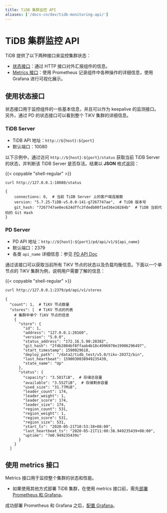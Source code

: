 ```yaml
---
title: TiDB 集群监控 API
aliases: ['/docs-cn/dev/tidb-monitoring-api/']
---
```


# TiDB 集群监控 API

TiDB 提供了以下两种接口来监控集群状态：

- [状态接口](#使用状态接口)：通过 HTTP 接口对外汇报组件的信息。
- [Metrics 接口](#使用-metrics-接口)：使用 Prometheus 记录组件中各种操作的详细信息，使用 Grafana 进行可视化展示。

## 使用状态接口

状态接口用于监控组件的一些基本信息，并且可以作为 keepalive 的监测接口。另外，通过 PD 的状态接口可以看到整个 TiKV 集群的详细信息。

### TiDB Server

- TiDB API 地址：`http://${host}:${port}`
- 默认端口：10080

以下示例中，通过访问 `http://${host}:${port}/status` 获取当前 TiDB Server 的状态，并判断该 TiDB Server 是否存活。结果以 **JSON** 格式返回：

{{< copyable "shell-regular" >}}

```bash
curl http://127.0.0.1:10080/status
```

```
{
    connections: 0,  # 当前 TiDB Server 上的客户端连接数
    version: "5.7.25-TiDB-v5.0.0-141-g7267747ae",  # TiDB 版本号
    git_hash: "7267747ae0ec624dffc3fdedb00f1ed36e10284b"  # TiDB 当前代码的 Git Hash
}
```

### PD Server

- PD API 地址：`http://${host}:${port}/pd/api/v1/${api_name}`
- 默认端口：2379
- 各类 `api_name` 详细信息：参见 [PD API Doc](https://download.pingcap.com/pd-api-doc.html)

通过该接口可以获取当前所有 TiKV 节点的状态以及负载均衡信息。下面以一个单节点的 TiKV 集群为例，说明用户需要了解的信息：

{{< copyable "shell-regular" >}}

```bash
curl http://127.0.0.1:2379/pd/api/v1/stores
```

```
{
  "count": 1,  # TiKV 节点数量
  "stores": [  # TiKV 节点的列表
    # 集群中单个 TiKV 节点的信息
    {
      "store": {
        "id": 1,
        "address": "127.0.0.1:20160",
        "version": "5.0.0",
        "status_address": "172.16.5.90:20382",
        "git_hash": "2fdb2804bf8ffaab4b18c4996970e19906296497",
        "start_timestamp": 1590029618,
        "deploy_path": "/data2/tidb_test/v5.0/tikv-20372/bin",
        "last_heartbeat": 1590030038949235439,
        "state_name": "Up"
      },
      "status": {
        "capacity": "3.581TiB",  # 存储总容量
        "available": "3.552TiB",  # 存储剩余容量
        "used_size": "31.77MiB",
        "leader_count": 174,
        "leader_weight": 1,
        "leader_score": 174,
        "leader_size": 174,
        "region_count": 531,
        "region_weight": 1,
        "region_score": 531,
        "region_size": 531,
        "start_ts": "2020-05-21T10:53:38+08:00",
        "last_heartbeat_ts": "2020-05-21T11:00:38.949235439+08:00",
        "uptime": "7m0.949235439s"
      }
    }
  ]
```

## 使用 metrics 接口

Metrics 接口用于监控整个集群的状态和性能。

- 如果使用其他方式部署 TiDB 集群，在使用 metrics 接口前，需先[部署 Prometheus 和 Grafana](/deploy-monitoring-services.md)。

成功部署 Prometheus 和 Grafana 之后，[配置 Grafana](/deploy-monitoring-services.md)。
